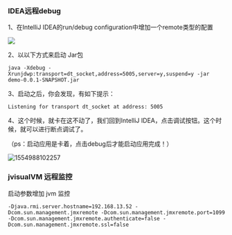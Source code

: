 ### IDEA远程debug

1、在IntelliJ IDEA的run/debug configuration中增加一个remote类型的配置

![](F:\hexo\vuepress\docs\.vuepress\picBak\remote-debug.gif)



2、以以下方式来启动 Jar包

```shell
java -Xdebug -Xrunjdwp:transport=dt_socket,address=5005,server=y,suspend=y -jar demo-0.0.1-SNAPSHOT.jar
```

3、启动之后，你会发现，有如下提示：

```shell
Listening for transport dt_socket at address: 5005
```

4、这个时候，就卡在这不动了，我们回到IntelliJ IDEA，点击调试按钮。这个时候，就可以进行断点调试了。

（ps：启动应用是卡着，点击debug后才能启动应用完成！）

![1554988102257](F:\hexo\vuepress\docs\.vuepress\picBak\1554988102257.png)



### jvisualVM 远程监控

启动参数增加 jvm 监控

```shell
-Djava.rmi.server.hostname=192.168.13.52 -Dcom.sun.management.jmxremote -Dcom.sun.management.jmxremote.port=1099 -Dcom.sun.management.jmxremote.authenticate=false -Dcom.sun.management.jmxremote.ssl=false
```